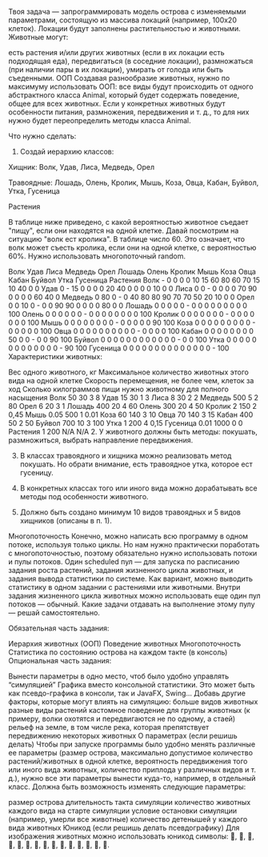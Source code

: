 Твоя задача — запрограммировать модель острова с изменяемыми параметрами, состоящую из массива локаций (например, 100х20 клеток). Локации будут заполнены растительностью и животными. Животные могут:

есть растения и/или других животных (если в их локации есть подходящая еда),
передвигаться (в соседние локации),
размножаться (при наличии пары в их локации),
умирать от голода или быть съеденными.
ООП
Создавая разнообразие животных, нужно по максимуму использовать ООП: все виды будут происходить от одного абстрактного класса Animal, который будет содержать поведение, общее для всех животных. Если у конкретных животных будут особенности питания, размножения, передвижения и т. д., то для них нужно будет переопределить методы класса Animal.

Что нужно сделать:
1. Создай иерархию классов:

Хищник: Волк, Удав, Лиса, Медведь, Орел

Травоядные: Лошадь, Олень, Кролик, Мышь, Коза, Овца, Кабан, Буйвол, Утка, Гусеница

Растения


В таблице ниже приведено, с какой вероятностью животное съедает "пищу", если они находятся на одной клетке. Давай посмотрим на ситуацию "волк ест кролика". В таблице число 60. Это означает, что волк может съесть кролика, если они на одной клетке, с вероятностью 60%. Нужно использовать многопоточный random.

Волк	Удав	Лиса	Медведь	Орел	Лошадь	Олень	Кролик	Мышь	Коза	Овца	Кабан	Буйвол	Утка	Гусеница	Растения
Волк	-	0	0	0	0	10	15	60	80	60	70	15	10	40	0	0
Удав	0	-	15	0	0	0	0	20	40	0	0	0	0	10	0	0
Лиса	0	0	-	0	0	0	0	70	90	0	0	0	0	60	40	0
Медведь	0	80	0	-	0	40	80	80	90	70	70	50	20	10	0	0
Орел	0	0	10	0	-	0	0	90	90	0	0	0	0	80	0	0
Лошадь	0	0	0	0	0	-	0	0	0	0	0	0	0	0	0	100
Олень	0	0	0	0	0	0	-	0	0	0	0	0	0	0	0	100
Кролик	0	0	0	0	0	0	0	-	0	0	0	0	0	0	0	100
Мышь	0	0	0	0	0	0	0	0	-	0	0	0	0	0	90	100
Коза	0	0	0	0	0	0	0	0	0	-	0	0	0	0	0	100
Овца	0	0	0	0	0	0	0	0	0	0	-	0	0	0	0	100
Кабан	0	0	0	0	0	0	0	0	50	0	0	-	0	0	90	100
Буйвол	0	0	0	0	0	0	0	0	0	0	0	0	-	0	0	100
Утка	0	0	0	0	0	0	0	0	0	0	0	0	0	-	90	100
Гусеница	0	0	0	0	0	0	0	0	0	0	0	0	0	0	-	100
Характеристики животных:

Вес одного животного, кг	Максимальное количество животных этого вида на одной клетке	Скорость перемещения, не более чем, клеток за ход	Сколько килограммов пищи нужно животному для полного насыщения
Волк	50	30	3	8
Удав	15	30	1	3
Лиса	8	30	2	2
Медведь	500	5	2	80
Орел	6	20	3	1
Лошадь	400	20	4	60
Олень	300	20	4	50
Кролик	2	150	2	0,45
Мышь	0.05	500	1	0.01
Коза	60	140	3	10
Овца	70	140	3	15
Кабан	400	50	2	50
Буйвол	700	10	3	100
Утка	1	200	4	0,15
Гусеница	0.01	1000	0	0
Растения	1	200	N/A	N/A
2. У животного должны быть методы: покушать, размножиться, выбрать направление передвижения.

3. В классах травоядного и хищника можно реализовать метод покушать. Но обрати внимание, есть травоядное утка, которое ест гусеницу.

4. В конкретных классах того или иного вида можно дорабатывать все методы под особенности животного.

5. Должно быть создано минимум 10 видов травоядных и 5 видов хищников (описаны в п. 1).

Многопоточность
Конечно, можно написать всю программу в одном потоке, используя только циклы. Но нам нужно практически поработать с многопоточностью, поэтому обязательно нужно использовать потоки и пулы потоков. Один scheduled пул — для запуска по расписанию задания роста растений, задания жизненного цикла животных, и задания вывода статистики по системе. Как вариант, можно выводить статистику в одном задании с растениями или животными. Внутри задания жизненного цикла животных можно использовать еще один пул потоков — обычный. Какие задачи отдавать на выполнение этому пулу — решай самостоятельно.

Обязательная часть задания:

Иерархия животных (ООП)
Поведение животных
Многопоточность
Статистика по состоянию острова на каждом такте (в консоль)
Опциональная часть задания:

Вынести параметры в одно место, чтоб было удобно управлять “симуляцией”
Графика вместо консольной статистики. Это может быть как псевдо-графика в консоли, так и JavaFX, Swing…
Добавь другие факторы, которые могут влиять на симуляцию:
больше видов животных
разные виды растений
кастомное поведение для группы животных (к примеру, волки охотятся и передвигаются не по одному, а стаей)
рельеф на земле, в том числе река, которая препятствует передвижению некоторых животных
О параметрах (если решишь делать)
Чтобы при запуске программы было удобно менять различные ее параметры (размер острова, максимально допустимое количество растений/животных в одной клетке, вероятность передвижения того или иного вида животных, количество приплода у различных видов и т. д.), нужно все эти параметры вынести куда-то, например, в отдельный класс. Должна быть возможность изменять следующие параметры:

размер острова
длительность такта симуляции
количество животных каждого вида на старте симуляции
условие остановки симуляции (например, умерли все животные)
количество детенышей у каждого вида животных
Юникод (если решишь делать псевдографику)
Для изображения животных можно использовать юникод символы: 🐃, 🐻, 🐎, 🦌, 🐗, 🐑, 🐐, 🐺, 🐍, 🦊, 🦅, 🐇, 🦆, 🐁, 🐛.
